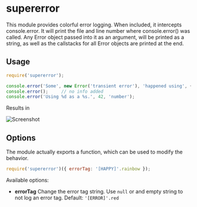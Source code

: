 supererror
==========

This module provides colorful error logging. When included, it intercepts console.error.
It will print the file and line number where console.error() was called.
Any Error object passed into it as an argument, will be printed as a string, as well as
the callstacks for all Error objects are printed at the end.

Usage
-----

```javascript
require('supererror');

console.error('Some', new Error('transient error'), 'happened using', { some: 'value' });
console.error();     // no info added
console.error('Using %d as a %s.', 42, 'number');
```

Results in

![Screenshot](http://i.imgur.com/8DwaEru.png)

Options
-------

The module actually exports a function, which can be used to modify the behavior.

```javascript
require('supererror')({ errorTag: '[HAPPY]'.rainbow });
```

Available options:

 * **errorTag** Change the error tag string. Use `null` or and empty string to not log an error tag. Default: `'[ERROR]'.red`

